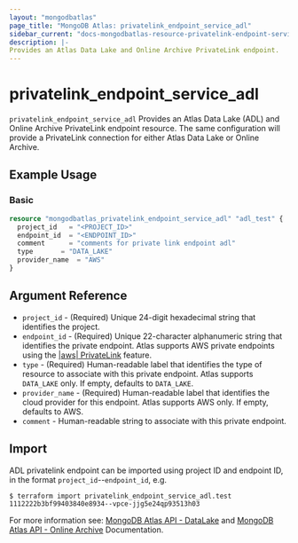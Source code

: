 ```yaml
---
layout: "mongodbatlas"
page_title: "MongoDB Atlas: privatelink_endpoint_service_adl"
sidebar_current: "docs-mongodbatlas-resource-privatelink-endpoint-service-adl"
description: |-
Provides an Atlas Data Lake and Online Archive PrivateLink endpoint.
---
```



# privatelink_endpoint_service_adl

`privatelink_endpoint_service_adl` Provides an Atlas Data Lake (ADL) and Online Archive PrivateLink endpoint resource.   The same configuration will provide a PrivateLink connection for either Atlas Data Lake or Online Archive.

## Example Usage

### Basic
```terraform
resource "mongodbatlas_privatelink_endpoint_service_adl" "adl_test" {
  project_id   = "<PROJECT_ID>"
  endpoint_id  = "<ENDPOINT_ID>"
  comment      = "comments for private link endpoint adl"
  type		 = "DATA_LAKE"
  provider_name	 = "AWS"
}
```


## Argument Reference

* `project_id` - (Required) Unique 24-digit hexadecimal string that identifies the project.
* `endpoint_id` - (Required) Unique 22-character alphanumeric string that identifies the private endpoint. Atlas supports AWS private endpoints using the [|aws| PrivateLink](https://aws.amazon.com/privatelink/) feature.
* `type` - (Required) Human-readable label that identifies the type of resource to associate with this private endpoint. Atlas supports `DATA_LAKE` only. If empty, defaults to `DATA_LAKE`.
* `provider_name` - (Required) Human-readable label that identifies the cloud provider for this endpoint. Atlas supports AWS only. If empty, defaults to AWS.
* `comment` - Human-readable string to associate with this private endpoint.

## Import

ADL privatelink endpoint can be imported using project ID and endpoint ID, in the format `project_id`--`endpoint_id`, e.g.

```
$ terraform import privatelink_endpoint_service_adl.test 1112222b3bf99403840e8934--vpce-jjg5e24qp93513h03
```

For more information see: [MongoDB Atlas API - DataLake](https://docs.mongodb.com/datalake/reference/api/datalakes-api/)  and [MongoDB Atlas API - Online Archive](https://docs.atlas.mongodb.com/reference/api/online-archive/) Documentation.
